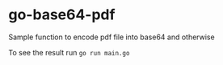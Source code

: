 # go-base64-pdf
Sample function to encode pdf file into base64 and otherwise

To see the result run `go run main.go`